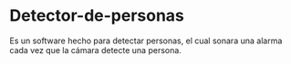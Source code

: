 # Detector-de-personas
Es un software hecho para detectar personas, el cual sonara una alarma cada vez que la cámara detecte una persona.
